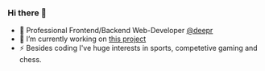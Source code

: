 ### Hi there 👋

- 🌱 Professional Frontend/Backend Web-Developer [@deepr](https://www.deepr.agency/)
- 🔭 I’m currently working on [this project](https://github.com/Matthias-Mosthof/Complete-Server-Side-Rendered-App-NodeJS-Express-MongoDB-Mongoose)
- ⚡ Besides coding I've huge interests in sports, competetive gaming and chess. 

<!--
**Matthias-Mosthof/Matthias-Mosthof** is a ✨ _special_ ✨ repository because its `README.md` (this file) appears on your GitHub profile.

Here are some ideas to get you started:

- 🔭 I’m currently working on ...
- 🌱 I’m currently learning ...
- 👯 I’m looking to collaborate on ...
- 🤔 I’m looking for help with ...
- 💬 Ask me about ...
- 📫 How to reach me: ...
- 😄 Pronouns: ...
- ⚡ Fun fact: ...
-->
